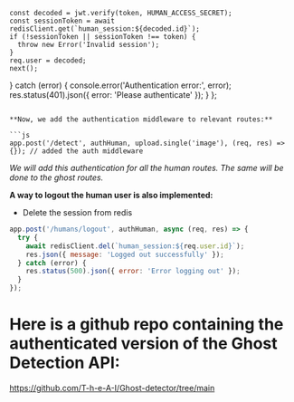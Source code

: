 

    const decoded = jwt.verify(token, HUMAN_ACCESS_SECRET);
    const sessionToken = await redisClient.get(`human_session:${decoded.id}`);
    if (!sessionToken || sessionToken !== token) {
      throw new Error('Invalid session');
    }
    req.user = decoded;
    next();
  } catch (error) {
    console.error('Authentication error:', error);
    res.status(401).json({ error: 'Please authenticate' });
  }
};
```

**Now, we add the authentication middleware to relevant routes:**

```js
app.post('/detect', authHuman, upload.single('image'), (req, res) => {}); // added the auth middleware
```

*We will add this authentication for all the human routes. The same will be done to the ghost routes.*

**A way to logout the human user is also implemented:**
- Delete the session from redis

```js
app.post('/humans/logout', authHuman, async (req, res) => {
  try {
    await redisClient.del(`human_session:${req.user.id}`);
    res.json({ message: 'Logged out successfully' });
  } catch (error) {
    res.status(500).json({ error: 'Error logging out' });
  }
});
```

# Here is a github repo containing the authenticated version of the Ghost Detection API:
https://github.com/T-h-e-A-I/Ghost-detector/tree/main